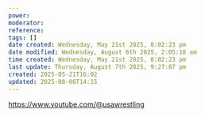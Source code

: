 ```yaml
---
power: 
moderator: 
reference: 
tags: []
date created: Wednesday, May 21st 2025, 8:02:23 pm
date modified: Wednesday, August 6th 2025, 2:05:18 am
time created: Wednesday, May 21st 2025, 8:02:23 pm
last update: Thursday, August 7th 2025, 9:27:07 pm
created: 2025-05-21T16:02
updated: 2025-08-06T14:15
---
```

https://www.youtube.com/@usawrestling
